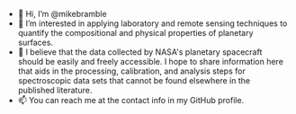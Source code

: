 - 👋 Hi, I’m @mikebramble
- 👀 I’m interested in applying laboratory and remote sensing techniques to quantify the compositional and physical properties of planetary surfaces.
- 🌱 I believe that the data collected by NASA's planetary spacecraft should be easily and freely accessible. I hope to share information here that aids in the processing, calibration, and analysis steps for spectroscopic data sets that cannot be found elsewhere in the published literature.
- 📫 You can reach me at the contact info in my GitHub profile.


<!---
mikebramble/mikebramble is a ✨ special ✨ repository because its `README.md` (this file) appears on your GitHub profile.
You can click the Preview link to take a look at your changes.
--->

